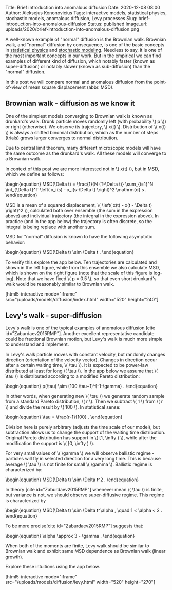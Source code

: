 Title: Brief introduction into anomalous diffusion
Date: 2020-12-08 08:00
Author: Aleksejus Kononovicius
Tags: interactive models, statistical physics, stochastic models, anomalous diffusion, Levy processes
Slug: brief-introduction-into-anomalous-diffusion
Status: published
Image_url: uploads/2020/brief-introduction-into-anomalous-diffusion.png

A well-known example of "normal" diffusion is the Brownian walk. Brownian walk,
and "normal" diffusion by consequence, is one of the basic concepts in
[statistical physics](/tag/statistical-physics/) and
[stochastic modeling](/tag/stochastic-models/). Needless to say, it is one of
the most important concepts in our work. But in the empirical we can find
examples of different kind of diffusion, which notably faster (known as
super-diffusion) or notably slower (known as sub-diffusion) than the "normal"
diffusion.

In this post we will compare normal and anomalous diffusion from the
point-of-view of mean square displacement (abbr. MSD).<!--more-->

## Brownian walk - diffusion as we know it

One of the simplest models converging to Brownian walk is known as drunkard's
walk. Drunk particle moves randomly left (with probability \\\( p \\\)) or
right (otherwise). We observe its trajectory, \\\( x(t) \\\). Distribution of
\\\( x(t) \\\) is always a shifted binomial distribution, which as the number
of steps (trials) grows larger converges to normal distribution.

Due to central limit theorem, many different microscopic models will have the
same outcome as the drunkard's walk. All these models will converge to a
Brownian walk.

In context of this post we are more interested not in \\\( x(t) \\\), but in
MSD, which we define as follows:

\begin{equation}
    MSD(\Delta t) = \frac{1}{N (T-\Delta t)} \sum\_{i=1}^N
        \int\_{\Delta t}^T \left( x\_i(s) - x\_i(s-\Delta t) \right)^2
            \mathrm{d} s .
\end{equation}

MSD is a mean of a squared displacement,
\\\( \left( x(t) - x(t - \Delta t) \right)^2 \\\), calculated both over
ensemble (the sum in the expression above) and individual trajectory
(the integral in the expression above). In practice (and in the app below) the
trajectory is often discrete, so the integral is being replace with another
sum.

MSD for "normal" diffusion is known to have the following asymptotic behavior:

\begin{equation}
    MSD(\Delta t) \sim \Delta t .
\end{equation}

To verify this explore the app below. Ten trajectories are calculated and shown
in the left figure, while from this ensemble we also calculate MSD, which is
shown on the right figure (note that the scale of this figure is log-log). Note
that we have fixed \\\( p = 0.5 \\\), so that even short drunkard's walk would
be reasonably similar to Brownian walk.

[html5-interactive mode="iframe"
src="/uploads/models/diffusion/index.html" width="520" height="240"]

## Levy's walk - super-diffusion

Levy's walk is one of the typical examples of anomalous diffusion
[cite id="Zaburdaev2015RMP"]. Another excellent representative candidate could
be fractional Brownian motion, but Levy's walk is much more simple to
understand and implement.

In Levy's walk particle moves with constant velocity, but randomly changes
direction (orientation of the velocity vector). Changes in direction occur
after a certain waiting time, \\\( \tau \\\). It is expected to be power-law
distributed at least for long \\\( \tau \\\). In the app below we assume
that \\\( \tau \\\) is distributed according to a modified Pareto
distribution:

\begin{equation}
    p(\tau) \sim (100 \tau+1)^{-1-\gamma} .
\end{equation}

In other words, when generating new \\\( \tau \\\) we generate random sample
from a standard Pareto distribution, \\\( r \\\). Then we subtract \\\( 1 \\\)
from \\\( r \\\) and divide the result by \\\( 100 \\\). In statistical sense:

\begin{equation}
    \tau = \frac{r-1}{100} .
\end{equation}

Division here is purely arbitrary (adjusts the time scale of our model), but
subtraction allows us to change the support of the waiting time distribution.
Original Pareto distribution has support in \\\( [1, \infty ) \\\), while after
the modification the support is \\\( [0, \infty ) \\\).

For very small values of \\\( \gamma \\\) we will observe ballistic regime -
particles will fly in selected direction for a very long time. This is because
average \\\( \tau \\\) is not finite for small \\\( \gamma \\\). Ballistic
regime is characterized by:

\begin{equation}
    MSD(\Delta t) \sim \Delta t^2 .
\end{equation}

In theory [cite id="Zaburdaev2015RMP"] whenever mean \\\( \tau \\\) is finite,
but variance is not, we should observe super-diffusive regime. This regime is
characterized by

\begin{equation}
    MSD(\Delta t) \sim \Delta t^\alpha , \quad 1 < \alpha < 2 .
\end{equation}

To be more precise[cite id="Zaburdaev2015RMP"] suggests that:

\begin{equation}
    \alpha \approx 3 - \gamma .
\end{equation}

When both of the moments are finite, Levy walk should be similar to Brownian
walk and exhibit same MSD dependence as Brownian walk (linear growth).

Explore these intuitions using the app below.

[html5-interactive mode="iframe"
src="/uploads/models/diffusion/levy.html" width="520" height="270"]

